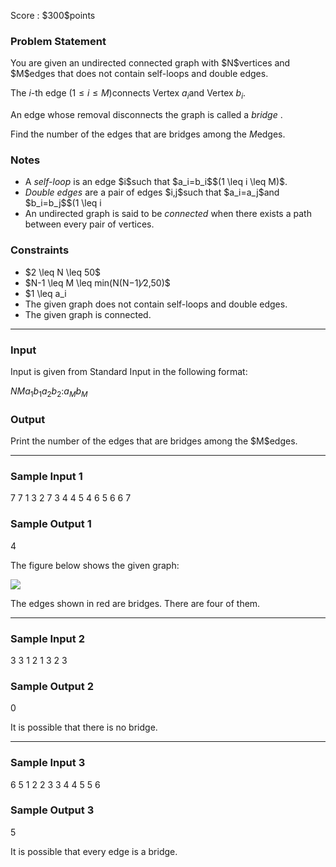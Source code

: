 
<div>

<span>

<span>

<p>
Score : $300$points
</p>

<div>

<section>

### **Problem Statement**

<p>
You are given an undirected connected graph with $N$vertices and $M$edges that does not contain self-loops and double edges.

The $i$-th edge $(1 \leq i \leq M)$connects Vertex $a_i$and Vertex $b_i$.  
</p>

<p>
An edge whose removal disconnects the graph is called a 
<em>
bridge
</em>
.

Find the number of the edges that are bridges among the $M$edges.  
</p>

</section>

</div>

<div>

<section>

### **Notes**

<ul>

<li>
A 
<em>
self-loop
</em>
is an edge $i$such that $a_i=b_i$$(1 \leq i \leq M)$.
</li>

<li>

<em>
Double edges
</em>
are a pair of edges $i,j$such that $a_i=a_j$and $b_i=b_j$$(1 \leq i<j \leq M)$.
</li>

<li>
An undirected graph is said to be 
<em>
connected
</em>
when there exists a path between every pair of vertices.
</li>

</ul>

</section>

</div>

<div>

<section>

### **Constraints**

<ul>

<li>
$2 \leq N \leq 50$
</li>

<li>
$N-1 \leq M \leq min(N(N−1)⁄2,50)$
</li>

<li>
$1 \leq a_i<b_i \leq N$
</li>

<li>
The given graph does not contain self-loops and double edges.
</li>

<li>
The given graph is connected.
</li>

</ul>

</section>

</div>

---

<div>

<div>

<section>

### **Input**

<p>
Input is given from Standard Input in the following format:  
</p>

<div>

$N$$M$$a_1$$b_1$$a_2$$b_2$$:$$a_M$$b_M$
</div>

</section>

</div>

<div>

<section>

### **Output**

<p>
Print the number of the edges that are bridges among the $M$edges.
</p>

</section>

</div>

</div>

---

<div>

<section>

### **Sample Input 1**

<div>

7 7
1 3
2 7
3 4
4 5
4 6
5 6
6 7

</div>

</section>

</div>

<div>

<section>

### **Sample Output 1**

<div>

4

</div>

<p>
The figure below shows the given graph:
</p>

<div>

<img src="https://img.atcoder.jp/abc075/570677a9809fd7a5b63bff11e5d9bf79.png">

</img>

</div>

<p>
The edges shown in red are bridges. There are four of them.
</p>

</section>

</div>

---

<div>

<section>

### **Sample Input 2**

<div>

3 3
1 2
1 3
2 3

</div>

</section>

</div>

<div>

<section>

### **Sample Output 2**

<div>

0

</div>

<p>
It is possible that there is no bridge.
</p>

</section>

</div>

---

<div>

<section>

### **Sample Input 3**

<div>

6 5
1 2
2 3
3 4
4 5
5 6

</div>

</section>

</div>

<div>

<section>

### **Sample Output 3**

<div>

5

</div>

<p>
It is possible that every edge is a bridge.
</p>

</section>

</div>

</span>

</span>

</div>
